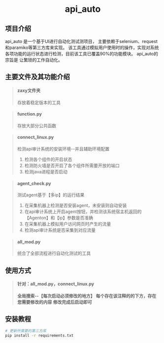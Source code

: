<div align="center">


<h1>api_auto</h1>

</div>

## 项目介绍
api_auto 是一个基于UI进行自动化测试测项目，
主要依赖于selenium、request和paramiko等第三方库来实现。
该工具通过模拟用户使用时的操作，实现对系统各项功能的运行状态进行检测，目前该工具已覆盖90%的功能模块。
api_auto的宗旨是 让繁琐的工作自动化。



## 主要文件及其功能介绍

> **<h4>zaxy文件夹</h4>**
> 存放着稳定版本的工具


> **<h4>function.py</h4>**
> 存放大部分公共函数


> **<h4>connect_linux.py</h4>**
> 检测api审计系统的安装环境--并且辅助环境配置
> 1. 检测各个组件的开启状态
> 2. 检测防火墙是否开启了各个组件所需要开放的端口
> 3. 检测java进程是否启动




> **<h4>agent_check.py</h4>**
> 测试agent基于【多ip】的运行结果
> 1. 在采集机器上检测是否安装agent，未安装则自动安装
> 2. 在api审计系统上开启agent按钮，并检测该系统宿主机返回的【Agenton】和【ip】参数是否准确
> 3. 在采集机器上模拟用户访问网页时产生的流量
> 4. 检测api审计系统是否采集到对应流量





> **<h4>all_mod.py</h4>**
> 统合了全部流程进行自动化测试的工具



## 使用方式



> **<h4>针对：all_mod.py，connect_linux.py</h4>**
> **全局搜索--【每次启动必须修改的地方】**
> **每个存在该注释的的下方，存在您需要修改的内容**
> **修改完成后启动即可**




## 安装教程
``` sh
# 更新所需要的第三方库
pip install -r requirements.txt


